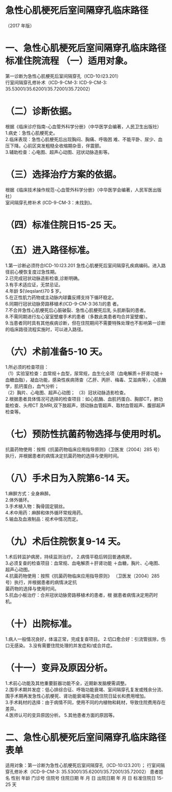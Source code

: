 # 急性心肌梗死后室间隔穿孔临床路径  
（2017 年版）  
# 一、急性心肌梗死后室间隔穿孔临床路径标准住院流程 （一）适用对象。  
第一诊断为急性心肌梗死后室间隔穿孔（ICD-10:I23.201）  
行室间隔穿孔修补术（ICD-9-CM-3: ICD-9-CM-3:  35.53001/35.62001/35.72001/35.72002）  
# （二）诊断依据。  
根据《临床诊疗指南-心血管外科学分册》（中华医学会编著，人民卫生出版社）  
1.病史：急性心肌梗死史。  
2.临床表现：急性心肌梗死后出现胸闷、胸痛、呼吸困 难、不能平卧、尿少、血压下降。心前区突发粗糙全收缩期杂音，伴震颤。  
3.辅助检查：心电图、超声心动图、冠状动脉造影等。  
# （三）选择治疗方案的依据。  
根据《临床技术操作规范-心血管外科学分册》（中华医学会编著，人民军医出版社）  
室间隔穿孔修补术 (ICD-9-CM-3：未找到)。  
# （四）标准住院日15-25 天。  
# （五）进入路径标准。  
1.第一诊断必须符合ICD-10:I23.201 急性心肌梗死后室间隔穿孔疾病编码。进入路径前心梗恢复度过急性期。  
2.已完成冠状动脉造影检查,诊断明确。  
3.有手术适应证，无禁忌证。  
4.年龄 ${\leqslant}70 $ 岁。  
5.在正性肌力药物或主动脉内球囊反搏支持下循环稳定。  
6.同期行冠状动脉旁路移植术(ICD-9-CM-3:36.1)的患 者。  
7.不合并急性心肌梗死后心脏破裂、急性心肌梗死后乳 头肌断裂的患者。  
8.不需同期进行左心室室壁瘤手术的患者（多数此类患者均合并室壁瘤）。  
9.当患者同时具有其他疾病诊断，但在住院期间不需要特殊处理也不影响第一诊断的临床路径流程实施时，可以进入路径。  
# （六）术前准备5-10 天。  
1.所必须的检查项目：  
（1）实验室检查：血常规＋血型，尿常规，血生化全项（血电解质＋肝肾功能＋血糖血脂），凝血功能，感染性疾病筛查（乙肝、丙肝、梅毒、艾滋病等），心肌酶学，肌钙蛋白，血气分析；  
（2）胸片、心电图、超声心动图； （3）冠状动脉造影检查。  
2.根据患者具体情况可选择的检查项目：如心肌酶、血肌钙蛋白、胸部CT，肺功能检查、头颅CT 及MRI,双下肢超声，颈动脉血管超声、取材血管超声、腹部超声检查等。  
# （七）预防性抗菌药物选择与使用时机。  
抗菌药物使用：按照《抗菌药物临床应用指导原则》（卫医发〔2004〕285 号）执行，并根据患者的病情决定抗菌药物的选择与使用时间。  
# （八）手术日为入院第6-14 天。  
1.麻醉方式：全身麻醉。  
2.体外循环。  
3.手术植入物：胸骨固定钢丝。  
4.术中用药：麻醉和体外循环常规用药。  
5.输血及血液制品：视术中情况而定。  
# （九）术后住院恢复9-14 天。  
1.术后转监护病房，持续监测治疗。 2.病情平稳后转回普通病房。  
3.必须复查的检查项目：血常规、血电解质＋肝肾功能
＋血糖，胸片、心电图、超声心动图。  
4.抗菌药物使用：按照《抗菌药物临床应用指导原则》
（卫医发〔2004〕285 号）执行，并根据患者的病情决定抗  
菌药物的选择与使用时间。  
5.抗血小板治疗：合并冠状动脉旁路移植术的患者，根 据患者病情决定用药时机。  
# （十）出院标准。  
1.病人一般情况良好，体温正常，完成复查项目。 2.切口愈合好：引流管拔除，伤口无感染。 3.没有需要住院处理的并发症和/或合并症。  
# （十一）变异及原因分析。  
1.术前心功能及其他重要脏器功能不全，近期新发脑梗需调整。  
2.围手术期并发症：低心排综合征、呼吸功能衰竭、室间隔穿孔复发或残余分流、围手术期再发急性心肌梗死、肾功能衰竭等造成住院日延长和费用增加。  
3.手术耗材的选择：由于病情不同，使用不同的内植物和耗材，导致住院费用存在差异。  
4.医师认可的变异原因分析。 5.其他患者方面的原因等。  
# 二、急性心肌梗死后室间隔穿孔临床路径表单  
适用对象：第一诊断为急性心肌梗死后室间隔穿孔（ICD-10:I23.201）； 行室间隔穿孔修补术（ICD-9-CM-3: 35.53001/35.62001/35.72001/35.72002） 患者姓名             性别    年龄        门诊号         住院号           住院日期       年  月  日   出院日期      年  月   日  标准住院日  15-25  天  
